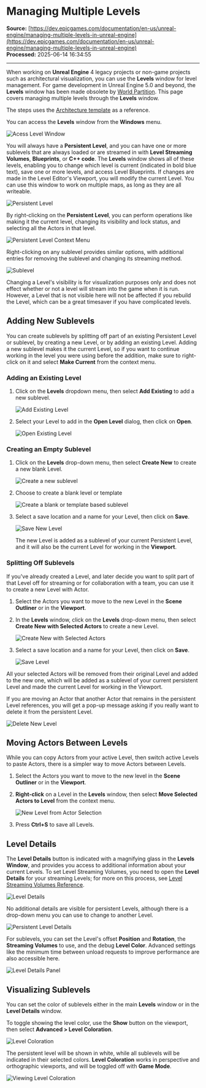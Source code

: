 # Managing Multiple Levels

**Source:** [https://dev.epicgames.com/documentation/en-us/unreal-engine/managing-multiple-levels-in-unreal-engine](https://dev.epicgames.com/documentation/en-us/unreal-engine/managing-multiple-levels-in-unreal-engine)  
**Processed:** 2025-06-14 16:34:55

---

When working on **Unreal Engine** 4 legacy projects or non-game projects such as architectural visualization, you can use the **Levels** window for level management. For game development in Unreal Engine 5.0 and beyond, the **Levels** window has been made obsolete by [World Partition](/documentation/en-us/unreal-engine/world-partition-in-unreal-engine). This page covers managing multiple levels through the **Levels** window.

The steps uses the [Architecture template](/documentation/en-us/unreal-engine/unreal-engine-templates-reference#architecture,%20engineering,%20and%20construction%20templates) as a reference.

You can access the **Levels** window from the **Windows** menu.

![Acess Level Window](https://d1iv7db44yhgxn.cloudfront.net/documentation/images/97f47a1f-4282-4b35-8f5a-594c2339669e/ue5-levels-window.png)

You will always have a **Persistent Level**, and you can have one or more sublevels that are always loaded or are streamed in with **Level Streaming Volumes**, **Blueprints**, or **C++ code**. The **Levels** window shows all of these levels, enabling you to change which level is current (indicated in bold blue text), save one or more levels, and access Level Blueprints. If changes are made in the Level Editor's Viewport, you will modify the current Level. You can use this window to work on multiple maps, as long as they are all writeable.

![Persistent Level](https://d1iv7db44yhgxn.cloudfront.net/documentation/images/e1166e77-298f-4f2a-9a04-1cf2c6a0c702/ue5-persistent-level.png)

By right-clicking on the **Persistent Level**, you can perform operations like making it the current level, changing its visibility and lock status, and selecting all the Actors in that level.

![Persistent Level Context Menu ](https://d1iv7db44yhgxn.cloudfront.net/documentation/images/c73dba56-6317-4805-9b3c-472bc61ed82e/ue5_right_clicl_persistent.png)

Right-clicking on any sublevel provides similar options, with additional entries for removing the sublevel and changing its streaming method.

![Sublevel](https://d1iv7db44yhgxn.cloudfront.net/documentation/images/a698ab49-a9fb-42fa-8b90-951eb33ca6a0/ue5-sub-level.png)

Changing a Level's visibility is for visualization purposes only and does not effect whether or not a level will stream into the game when it is run. However, a Level that is not visible here will not be affected if you rebuild the Level, which can be a great timesaver if you have complicated levels.

## Adding New Sublevels

You can create sublevels by splitting off part of an existing Persistent Level or sublevel, by creating a new Level, or by adding an existing Level. Adding a new sublevel makes it the current Level, so if you want to continue working in the level you were using before the addition, make sure to right-click on it and select **Make Current** from the context menu.

### Adding an Existing Level

1.  Click on the **Levels** dropdown menu, then select **Add Existing** to add a new sublevel.
    
    ![Add Existing Level](https://d1iv7db44yhgxn.cloudfront.net/documentation/images/ddf671d2-1df4-4120-b50f-806e6ace66af/ue5-add-existing.png)
2.  Select your Level to add in the **Open Level** dialog, then click on **Open**.
    
    ![Open Existing Level](https://d1iv7db44yhgxn.cloudfront.net/documentation/images/bb6ba7ac-0fcf-4346-b1b7-997dbb92c46d/ue5-open-existing-level.png)

### Creating an Empty Sublevel

1.  Click on the **Levels** drop-down menu, then select **Create New** to create a new blank Level.
    
    ![Create a new sublevel](https://d1iv7db44yhgxn.cloudfront.net/documentation/images/f9e5a8ab-b1e8-4089-873c-6b4695b35c94/ue5-create-new.png)
2.  Choose to create a blank level or template
    
    ![Create a blank or template based sublevel](https://d1iv7db44yhgxn.cloudfront.net/documentation/images/7b309f04-5395-415b-83f8-14a86d2e4f03/ue5-choose-level-creation.png)
3.  Select a save location and a name for your Level, then click on **Save**.
    
    ![Save New Level](https://d1iv7db44yhgxn.cloudfront.net/documentation/images/4b3fb21a-d48f-4fad-bbc9-bdb73e0fb639/ue5-save-new-level.png)
    
    The new Level is added as a sublevel of your current Persistent Level, and it will also be the current Level for working in the **Viewport**.
    

### Splitting Off Sublevels

If you've already created a Level, and later decide you want to split part of that Level off for streaming or for collaboration with a team, you can use it to create a new Level with Actor.

1.  Select the Actors you want to move to the new Level in the **Scene Outliner** or in the **Viewport**.
    
2.  In the **Levels** window, click on the **Levels** drop-down menu, then select **Create New with Selected Actors** to create a new Level.
    
    ![Create New with Selected Actors](https://d1iv7db44yhgxn.cloudfront.net/documentation/images/f98c79e0-4d2a-428c-89ab-e34eca7975b0/ue5-new-level-from-actors.png)
3.  Select a save location and a name for your Level, then click on **Save**.
    
    ![Save Level](https://d1iv7db44yhgxn.cloudfront.net/documentation/images/581c19bc-ec6b-4f41-8253-421ac67be3d6/ue5-name-new-actor-level.png)

All your selected Actors will be removed from their original Level and added to the new one, which will be added as a sublevel of your current persistent Level and made the current Level for working in the Viewport.

If you are moving an Actor that another Actor that remains in the persistent Level references, you will get a pop-up message asking if you really want to delete it from the persistent Level.

![Delete New Level](https://d1iv7db44yhgxn.cloudfront.net/documentation/images/6c2947bc-ae67-44e5-bb0b-54a243ec66a8/deletenewlevel.png)

## Moving Actors Between Levels

While you can copy Actors from your active Level, then switch active Levels to paste Actors, there is a simpler way to move Actors between Levels.

1.  Select the Actors you want to move to the new level in the **Scene Outliner** or in the **Viewport**.
    
2.  **Right-click** on a Level in the **Levels** window, then select **Move Selected Actors to Level** from the context menu.
    
    ![New Level from Actor Selection](https://d1iv7db44yhgxn.cloudfront.net/documentation/images/958eb163-004c-44eb-8b91-2d7f47ba0953/ue5-move-actors.png)
3.  Press **Ctrl+S** to save all Levels.
    

## Level Details

The **Level Details** button is indicated with a magnifying glass in the **Levels Window**, and provides you access to additional information about your current Levels. To set Level Streaming Volumes, you need to open the **Level Details** for your streaming Levels; for more on this process, see [Level Streaming Volumes Reference](/documentation/en-us/unreal-engine/level-streaming-using-volumes-in-unreal-engine).

![Level Details](https://d1iv7db44yhgxn.cloudfront.net/documentation/images/ea576879-488a-4add-9b37-e78448cde20a/ue5-level-details.png)

No additional details are visible for persistent Levels, although there is a drop-down menu you can use to change to another Level.

![Persistent Level Details](https://d1iv7db44yhgxn.cloudfront.net/documentation/images/933b2829-e130-4114-abf1-ecce6af3f7ca/ue5-persistent-level-detail.png)

For sublevels, you can set the Level's offset **Position** and **Rotation**, the **Streaming Volumes** to use, and the debug **Level Color**. Advanced settings like the minimum time between unload requests to improve performance are also accessible here.

![Level Details Panel](https://d1iv7db44yhgxn.cloudfront.net/documentation/images/289e79ba-ba68-452b-84bd-ce1ed0e57c5e/ue5-sublevel-details.png)

## Visualizing Sublevels

You can set the color of sublevels either in the main **Levels** window or in the **Level Details** window.

To toggle showing the level color, use the **Show** button on the viewport, then select **Advanced > Level Coloration**.

![Level Coloration](https://d1iv7db44yhgxn.cloudfront.net/documentation/images/362fcdc6-e682-4714-a74d-b7290ee263e4/ue-level-coloration.png)

The persistent level will be shown in white, while all sublevels will be indicated in their selected colors. **Level Coloration** works in perspective and orthographic viewports, and will be toggled off with **Game Mode**.

![Viewing Level Coloration](https://d1iv7db44yhgxn.cloudfront.net/documentation/images/60ccc3bf-efd6-4e71-bc94-83502ab519f6/ue5-social.png)